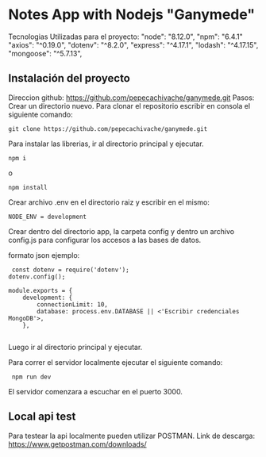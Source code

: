 # Notes App with Nodejs "Ganymede"
Tecnologias Utilizadas para el proyecto:
"node": "8.12.0",
"npm": "6.4.1"
"axios": "^0.19.0",
"dotenv": "^8.2.0",
"express": "^4.17.1",
"lodash": "^4.17.15",
"mongoose": "^5.7.13",


 ## Instalación del proyecto
 Direccion github: https://github.com/pepecachivache/ganymede.git
 Pasos:
 Crear un directorio nuevo.
 Para clonar el repositorio escribir en consola el siguiente comando:
 ```
 git clone https://github.com/pepecachivache/ganymede.git
 ```
 
 Para instalar las librerias, ir al directorio principal y ejecutar.

 ```
 npm i
 ```
 o
 ```
 npm install
 ```
 
 Crear archivo .env en el directorio raiz y escribir en el mismo:
 
 ```
 NODE_ENV = development
 ```
 
 Crear dentro del directorio app, la carpeta config y dentro un archivo config.js para configurar los accesos a las bases de datos.
 
 formato json ejemplo:
 
```
 const dotenv = require('dotenv');
dotenv.config();

module.exports = {
    development: {
        connectionLimit: 10,
        database: process.env.DATABASE || <'Escribir credenciales MongoDB'>,    
    },
   
```
 
 Luego ir al directorio principal y ejecutar.
 
 Para correr el servidor localmente ejecutar el siguiente comando:
 
```
 npm run dev
```

El servidor comenzara a escuchar en el puerto 3000.

## Local api test
 
 Para testear la api localmente pueden utilizar POSTMAN.
 Link de descarga: https://www.getpostman.com/downloads/
 
